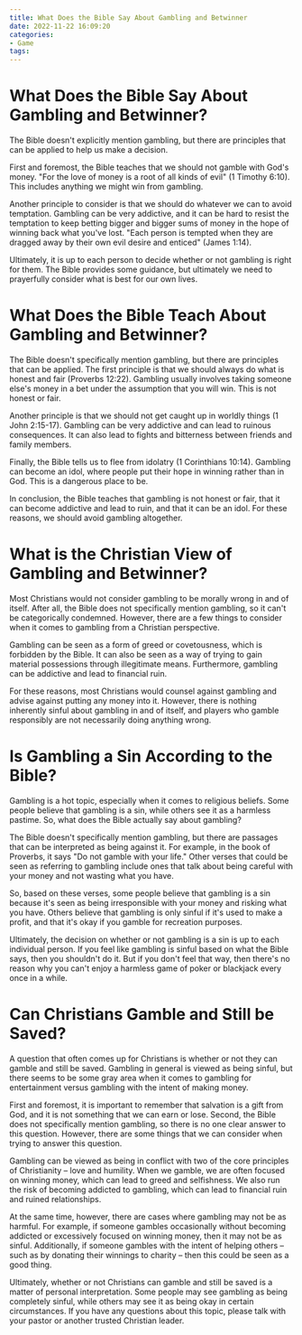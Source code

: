 ```yaml
---
title: What Does the Bible Say About Gambling and Betwinner
date: 2022-11-22 16:09:20
categories:
- Game
tags:
---
```



#  What Does the Bible Say About Gambling and Betwinner?

The Bible doesn't explicitly mention gambling, but there are principles that can be applied to help us make a decision.

First and foremost, the Bible teaches that we should not gamble with God's money. "For the love of money is a root of all kinds of evil" (1 Timothy 6:10). This includes anything we might win from gambling.

Another principle to consider is that we should do whatever we can to avoid temptation. Gambling can be very addictive, and it can be hard to resist the temptation to keep betting bigger and bigger sums of money in the hope of winning back what you've lost. "Each person is tempted when they are dragged away by their own evil desire and enticed" (James 1:14).

Ultimately, it is up to each person to decide whether or not gambling is right for them. The Bible provides some guidance, but ultimately we need to prayerfully consider what is best for our own lives.

#  What Does the Bible Teach About Gambling and Betwinner?

The Bible doesn't specifically mention gambling, but there are principles that can be applied. The first principle is that we should always do what is honest and fair (Proverbs 12:22). Gambling usually involves taking someone else's money in a bet under the assumption that you will win. This is not honest or fair.

Another principle is that we should not get caught up in worldly things (1 John 2:15-17). Gambling can be very addictive and can lead to ruinous consequences. It can also lead to fights and bitterness between friends and family members.

Finally, the Bible tells us to flee from idolatry (1 Corinthians 10:14). Gambling can become an idol, where people put their hope in winning rather than in God. This is a dangerous place to be.

In conclusion, the Bible teaches that gambling is not honest or fair, that it can become addictive and lead to ruin, and that it can be an idol. For these reasons, we should avoid gambling altogether.

#  What is the Christian View of Gambling and Betwinner?

Most Christians would not consider gambling to be morally wrong in and of itself. After all, the Bible does not specifically mention gambling, so it can't be categorically condemned. However, there are a few things to consider when it comes to gambling from a Christian perspective.

Gambling can be seen as a form of greed or covetousness, which is forbidden by the Bible. It can also be seen as a way of trying to gain material possessions through illegitimate means. Furthermore, gambling can be addictive and lead to financial ruin.

For these reasons, most Christians would counsel against gambling and advise against putting any money into it. However, there is nothing inherently sinful about gambling in and of itself, and players who gamble responsibly are not necessarily doing anything wrong.

#  Is Gambling a Sin According to the Bible?

Gambling is a hot topic, especially when it comes to religious beliefs. Some people believe that gambling is a sin, while others see it as a harmless pastime. So, what does the Bible actually say about gambling?

The Bible doesn't specifically mention gambling, but there are passages that can be interpreted as being against it. For example, in the book of Proverbs, it says "Do not gamble with your life." Other verses that could be seen as referring to gambling include ones that talk about being careful with your money and not wasting what you have.

So, based on these verses, some people believe that gambling is a sin because it's seen as being irresponsible with your money and risking what you have. Others believe that gambling is only sinful if it's used to make a profit, and that it's okay if you gamble for recreation purposes.

Ultimately, the decision on whether or not gambling is a sin is up to each individual person. If you feel like gambling is sinful based on what the Bible says, then you shouldn't do it. But if you don't feel that way, then there's no reason why you can't enjoy a harmless game of poker or blackjack every once in a while.

#  Can Christians Gamble and Still be Saved?

A question that often comes up for Christians is whether or not they can gamble and still be saved. Gambling in general is viewed as being sinful, but there seems to be some gray area when it comes to gambling for entertainment versus gambling with the intent of making money.

First and foremost, it is important to remember that salvation is a gift from God, and it is not something that we can earn or lose. Second, the Bible does not specifically mention gambling, so there is no one clear answer to this question. However, there are some things that we can consider when trying to answer this question.

Gambling can be viewed as being in conflict with two of the core principles of Christianity – love and humility. When we gamble, we are often focused on winning money, which can lead to greed and selfishness. We also run the risk of becoming addicted to gambling, which can lead to financial ruin and ruined relationships.

At the same time, however, there are cases where gambling may not be as harmful. For example, if someone gambles occasionally without becoming addicted or excessively focused on winning money, then it may not be as sinful. Additionally, if someone gambles with the intent of helping others – such as by donating their winnings to charity – then this could be seen as a good thing.

Ultimately, whether or not Christians can gamble and still be saved is a matter of personal interpretation. Some people may see gambling as being completely sinful, while others may see it as being okay in certain circumstances. If you have any questions about this topic, please talk with your pastor or another trusted Christian leader.